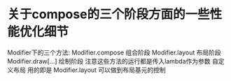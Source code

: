 # 关于compose的三个阶段方面的一些性能优化细节
Modifier下的三个方法: Modifier.compose 组合阶段 Modifier.layout 布局阶段 Modifier.draw[...] 绘制阶段 注意这些方法的运行都是传入lambda作为参数
自定义布局 用的即是 Modifier.layout 可以做到布局基元的控制
